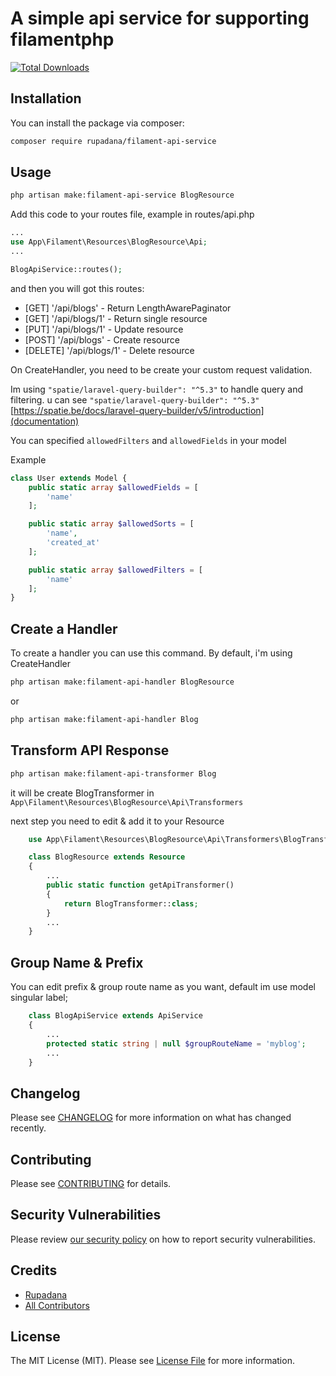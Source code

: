 # A simple api service for supporting filamentphp

[![Total Downloads](https://img.shields.io/packagist/dt/rupadana/filament-api-service.svg?style=flat-square)](https://packagist.org/packages/rupadana/filament-api-service)


## Installation

You can install the package via composer:

```bash
composer require rupadana/filament-api-service
```

## Usage

```bash
php artisan make:filament-api-service BlogResource
```

Add this code to your routes file, example in routes/api.php

```php
...
use App\Filament\Resources\BlogResource\Api;
...

BlogApiService::routes();
```

and then you will got this routes:

- [GET] '/api/blogs'   - Return LengthAwarePaginator 
- [GET] '/api/blogs/1' - Return single resource   
- [PUT] '/api/blogs/1' - Update resource
- [POST] '/api/blogs' - Create resource
- [DELETE] '/api/blogs/1' - Delete resource


On CreateHandler, you need to be create your custom request validation.

Im using `"spatie/laravel-query-builder": "^5.3"` to handle query and filtering. u can see `"spatie/laravel-query-builder": "^5.3"` [https://spatie.be/docs/laravel-query-builder/v5/introduction](documentation)


You can specified `allowedFilters` and `allowedFields` in your model

Example
```php
class User extends Model {
    public static array $allowedFields = [
        'name'
    ];

    public static array $allowedSorts = [
        'name',
        'created_at'
    ];

    public static array $allowedFilters = [
        'name'
    ];
}
```

## Create a Handler

To create a handler you can use this command. By default, i'm using CreateHandler

```bash
php artisan make:filament-api-handler BlogResource
``` 

or

```bash
php artisan make:filament-api-handler Blog
``` 

## Transform API Response

```bash 
php artisan make:filament-api-transformer Blog
```

it will be create BlogTransformer in `App\Filament\Resources\BlogResource\Api\Transformers`

next step you need to edit & add it to your Resource

```php
    use App\Filament\Resources\BlogResource\Api\Transformers\BlogTransformer;

    class BlogResource extends Resource
    {
        ...
        public static function getApiTransformer() 
        { 
            return BlogTransformer::class; 
        }
        ...
    }
```


## Group Name & Prefix

You can edit prefix & group route name as you want, default im use model singular label;

```php
    class BlogApiService extends ApiService
    {
        ...
        protected static string | null $groupRouteName = 'myblog';
        ...
    }
```


## Changelog

Please see [CHANGELOG](CHANGELOG.md) for more information on what has changed recently.

## Contributing

Please see [CONTRIBUTING](CONTRIBUTING.md) for details.

## Security Vulnerabilities

Please review [our security policy](../../security/policy) on how to report security vulnerabilities.

## Credits

- [Rupadana](https://github.com/rupadana)
- [All Contributors](../../contributors)

## License

The MIT License (MIT). Please see [License File](LICENSE.md) for more information.
